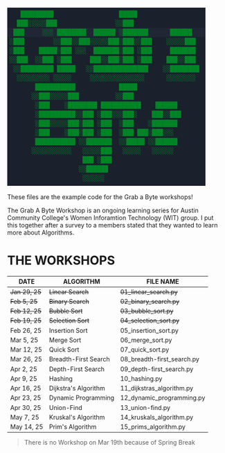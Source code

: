 ![GrabAByte Logo](GrabAByteLogo.png)

 These files are the example code for the Grab a Byte workshops!

 The Grab A Byte Workshop is an ongoing learning series for Austin Community College's Women Inforamtion Technology (WIT) group. 
 I put this together after a survey to a members stated that they wanted to learn more about Algorithms. 




# THE WORKSHOPS

| DATE | ALGORITHM | FILE NAME |
|------|-----------|-----------|
| ~~Jan 29, 25~~ | ~~Linear Search~~ | ~~01_linear_search.py~~ |
| ~~Feb  5, 25~~ | ~~Binary Search~~ | ~~02_binary_search.py~~ |
| ~~Feb 12, 25~~ | ~~Bubble Sort~~ | ~~03_bubble_sort.py~~ |
| ~~Feb 19, 25~~ | ~~Selection Sort~~ | ~~04_selection_sort.py~~ |
| Feb 26, 25 | Insertion Sort | 05_insertion_sort.py |
| Mar  5, 25 | Merge Sort | 06_merge_sort.py |
| Mar 12, 25 | Quick Sort | 07_quick_sort.py |
| Mar 26, 25 | Breadth-First Search | 08_breadth-first_search.py |
| Apr  2, 25 | Depth-First Search | 09_depth-first_search.py |
| Apr  9, 25 | Hashing | 10_hashing.py |
| Apr 16, 25 | Dijkstra's Algorithm | 11_dijkstras_algorithm.py |
| Apr 23, 25 | Dynamic Programming | 12_dynamic_programming.py |
| Apr 30, 25 | Union-Find | 13_union-find.py |
| May  7, 25 | Kruskal's Algorithm | 14_kruskals_algorithm.py |
| May 14, 25 | Prim's Algorithm | 15_prims_algorithm.py |
>There is no Workshop on Mar 19th because of Spring Break 
